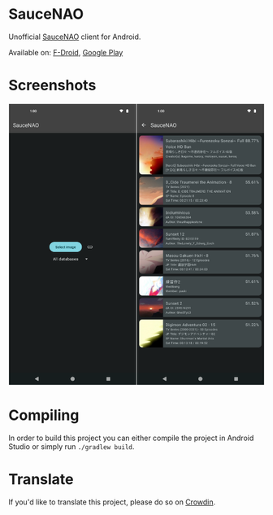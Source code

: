# SauceNAO
Unofficial [SauceNAO](https://saucenao.com) client for Android.

Available on: [F-Droid](https://f-droid.org/app/com.luk.saucenao), [Google Play](https://play.google.com/store/apps/details?id=com.luk.saucenao)

# Screenshots
![Screenshots](https://raw.githubusercontent.com/luk1337/SauceNAO/assets/Screenshot_README.png)

# Compiling
In order to build this project you can either compile the project in Android Studio or simply run `./gradlew build`.

# Translate
If you'd like to translate this project, please do so on [Crowdin](https://crowdin.com/project/saucenao-android).

